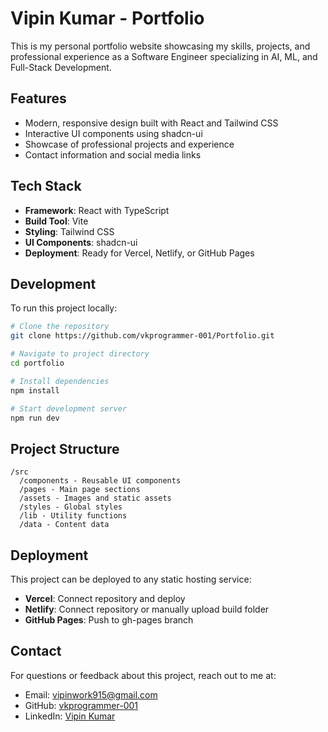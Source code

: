# Vipin Kumar - Portfolio

This is my personal portfolio website showcasing my skills, projects, and professional experience as a Software Engineer specializing in AI, ML, and Full-Stack Development.

## Features

- Modern, responsive design built with React and Tailwind CSS
- Interactive UI components using shadcn-ui
- Showcase of professional projects and experience
- Contact information and social media links

## Tech Stack

- **Framework**: React with TypeScript
- **Build Tool**: Vite
- **Styling**: Tailwind CSS
- **UI Components**: shadcn-ui
- **Deployment**: Ready for Vercel, Netlify, or GitHub Pages

## Development

To run this project locally:

```bash
# Clone the repository
git clone https://github.com/vkprogrammer-001/Portfolio.git

# Navigate to project directory
cd portfolio

# Install dependencies
npm install

# Start development server
npm run dev
```

## Project Structure

```
/src
  /components - Reusable UI components
  /pages - Main page sections
  /assets - Images and static assets
  /styles - Global styles
  /lib - Utility functions
  /data - Content data
```

## Deployment

This project can be deployed to any static hosting service:

- **Vercel**: Connect repository and deploy
- **Netlify**: Connect repository or manually upload build folder
- **GitHub Pages**: Push to gh-pages branch

## Contact

For questions or feedback about this project, reach out to me at:

- Email: [vipinwork915@gmail.com](mailto:vipinwork915@gmail.com)
- GitHub: [vkprogrammer-001](https://github.com/vkprogrammer-001)
- LinkedIn: [Vipin Kumar](https://www.linkedin.com/in/vipin-kumar-049a7a1a0/)
